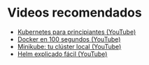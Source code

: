 # Videos recomendados

- [Kubernetes para principiantes (YouTube)](https://www.youtube.com/watch?v=KqZGuzrY9D4)
- [Docker en 100 segundos (YouTube)](https://www.youtube.com/watch?v=Gjnup-PuquQ)
- [Minikube: tu clúster local (YouTube)](https://www.youtube.com/watch?v=9A7ZrLx0B1g)
- [Helm explicado fácil (YouTube)](https://www.youtube.com/watch?v=Zzwq9FmZdsU)
